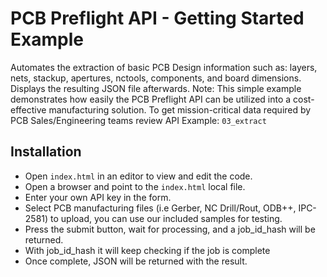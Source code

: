 # PCB Preflight API - Getting Started Example
Automates the extraction of basic PCB Design information such as: layers, nets, stackup, apertures, nctools, components, and board dimensions. Displays the resulting JSON file afterwards.
Note: This simple example demonstrates how easily the PCB Preflight API can be utilized into a cost-effective manufacturing solution. To get mission-critical data required by PCB Sales/Engineering teams review API Example: `03_extract`


## Installation
* Open `index.html` in an editor to view and edit the code.
* Open a browser and point to the `index.html` local file.
* Enter your own API key in the form.
* Select PCB manufacturing files (i.e Gerber, NC Drill/Rout, ODB++, IPC-2581) to upload, you can use our included samples for testing.
* Press the submit button, wait for processing, and a job_id_hash will be returned.
* With job_id_hash it will keep checking if the job is complete
* Once complete, JSON will be returned with the result.
